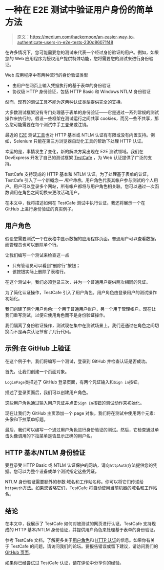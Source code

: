 # 一种在 E2E 测试中验证用户身份的简单方法

> 原文：<https://medium.com/hackernoon/an-easier-way-to-authenticate-users-in-e2e-tests-230d86071f48>

在许多情况下，您可能需要您的测试来代表一个经过身份验证的用户。例如，如果您的 Web 应用程序为授权用户提供特殊功能，您将需要您的测试来进行身份验证。

Web 应用程序中有两种流行的身份验证类型

*   由用户在网页上输入凭据执行的基于表单的身份验证
*   协议级 HTTP 身份验证，包括 HTTP Basic 和 Windows NTLM 身份验证

然而，现有的测试工具不能为这两种认证类型提供完全的支持。

大多数测试框架没有专门处理基于表单的身份验证——它是通过一系列常规的测试操作来执行的。假设一些框架在测试运行之间共享 cookies，而另一些不共享，那么您可能需要在每个测试中手工登录或注销。

最近的 [E2E](https://hackernoon.com/tagged/e2e) 测试[工具](https://hackernoon.com/tagged/tools)也对 HTTP 基本或 NTLM 认证有有限或没有内置支持。例如，Selenium 只能在第三方浏览器自动化工具的帮助下处理 HTTP 认证。

幸运的是，事情发生了变化，新的解决方案出现在 E2E 测试领域。我们在 DevExpress 开发了自己的测试框架 [TestCafe](https://github.com/DevExpress/testcafe/) ，为 Web 认证提供了广泛的支持。

TestCafe 支持现成的 HTTP 基本和 NTLM 认证。为了处理基于表单的认证，TestCafe 引入了一个新概念— *用户角色*。用户角色代表其帐户参与测试的个人用户。用户可以登录多个网站，所有帐户都将与用户角色相关联。您可以通过一次函数调用在角色之间切换来更改活动用户。

在本文中，我将描述如何在 TestCafe 测试中执行认证。我还将展示一个在 GitHub 上进行身份验证的真实例子。

## 用户角色

假设您需要测试一个在表格中显示数据的应用程序页面。普通用户可以查看数据，而管理员也可以删除单个行。

让我们编写一个测试来检查这一点

*   只有管理员可以看到“删除行”按钮；
*   该按钮实际上删除了表格行。

在这个测试中，我们必须登录三次，并为一个普通用户提供两次相同的凭证。

为了简化认证操作，TestCafe 引入了用户角色。用户角色由登录用户的测试操作初始化。

我们创建了两个用户角色:一个用于普通用户帐户，另一个用于管理帐户。现在让我们重写测试，以便它使用角色而不是身份验证操作。

我们隔离了身份验证操作，测试现在集中在测试场景上。我们还通过在角色之间切换而不是再次认证节省了几行代码。

## 示例:在 GitHub 上验证

在这个例子中，我们将编写一个测试，登录到 GitHub 并检查认证是否成功。

首先，让我们创建一个页面对象。

`LoginPage`类描述了 GitHub 登录页面，有两个凭证输入和`Sign in`按钮。

描述了登录页面后，我们可以创建用户角色。

这些用户角色通过输入用户凭证并点击`Sign In`按钮的测试动作来初始化。

现在让我们为 GitHub 主页添加一个 page 对象。我们将在测试中使用两个元素:头像和下拉菜单标题。

最后，我们可以编写一个通过用户角色进行身份验证的测试。然后，它检查通过单击头像调用的下拉菜单是否显示正确的用户名。

## HTTP 基本/NTLM 身份验证

要登录受 HTTP Basic 或 NTLM 认证保护的网站，请向`httpAuth`方法提供您的凭据。您可以为整个设备或单个测试指定这些凭证。

NTLM 身份验证需要额外的参数:域名和工作站名称。你可以将它们传递给`httpAuth`方法。如果您省略它们，TestCafe 将自动使用当前机器的域名和工作站名。

## 结论

在本文中，我展示了 TestCafe 如何对被测试的网页进行认证。TestCafe 支持现成的 HTTP 基本/NTLM 身份验证，并提供用户角色来处理基于表单的身份验证。

参考 TestCafe 文档，了解更多关于[用户角色](https://devexpress.github.io/testcafe/documentation/test-api/authentication/user-roles.html)和 [HTTP 认证](https://devexpress.github.io/testcafe/documentation/test-api/authentication/http-authentication.html)的信息。如果你有关于 TestCafe 的问题，请访问我们的论坛。要报告错误或留下建议，请访问我们的 [GitHub 页面](https://github.com/DevExpress/testcafe/)。

如果你已经尝试过 TestCafe 认证，请在评论中分享你的经验。